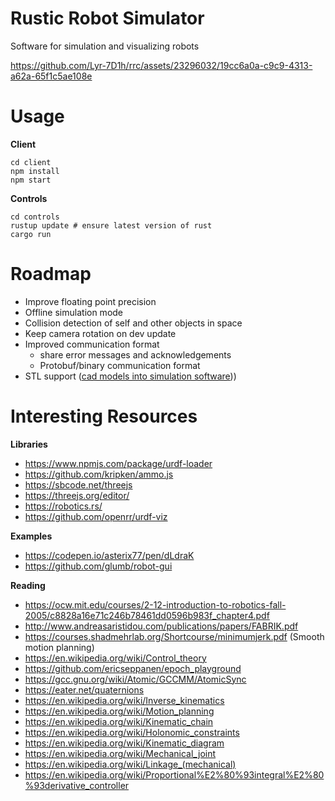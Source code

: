 # Rustic Robot Simulator

Software for simulation and visualizing robots

https://github.com/Lyr-7D1h/rrc/assets/23296032/19cc6a0a-c9c9-4313-a62a-65f1c5ae108e

# Usage

**Client**

```
cd client
npm install
npm start
```

**Controls**

```
cd controls
rustup update # ensure latest version of rust
cargo run
```

# Roadmap

- Improve floating point precision
- Offline simulation mode
- Collision detection of self and other objects in space
- Keep camera rotation on dev update
- Improved communication format
    - share error messages and acknowledgements
    - Protobuf/binary communication format
- STL support ([cad models into simulation software](https://github.com/rhoban/onshape-to-robot/)))

# Interesting Resources

**Libraries**
- https://www.npmjs.com/package/urdf-loader
- https://github.com/kripken/ammo.js
- https://sbcode.net/threejs
- https://threejs.org/editor/
- https://robotics.rs/
- https://github.com/openrr/urdf-viz

**Examples**
- https://codepen.io/asterix77/pen/dLdraK
- https://github.com/glumb/robot-gui

**Reading**
- https://ocw.mit.edu/courses/2-12-introduction-to-robotics-fall-2005/c8828a16e71c246b78461dd0596b983f_chapter4.pdf
- http://www.andreasaristidou.com/publications/papers/FABRIK.pdf
- https://courses.shadmehrlab.org/Shortcourse/minimumjerk.pdf (Smooth motion planning)
- https://en.wikipedia.org/wiki/Control_theory
- https://github.com/ericseppanen/epoch_playground
- https://gcc.gnu.org/wiki/Atomic/GCCMM/AtomicSync
- https://eater.net/quaternions
- https://en.wikipedia.org/wiki/Inverse_kinematics
- https://en.wikipedia.org/wiki/Motion_planning
- https://en.wikipedia.org/wiki/Kinematic_chain
- https://en.wikipedia.org/wiki/Holonomic_constraints
- https://en.wikipedia.org/wiki/Kinematic_diagram
- https://en.wikipedia.org/wiki/Mechanical_joint
- https://en.wikipedia.org/wiki/Linkage_(mechanical)
- https://en.wikipedia.org/wiki/Proportional%E2%80%93integral%E2%80%93derivative_controller
